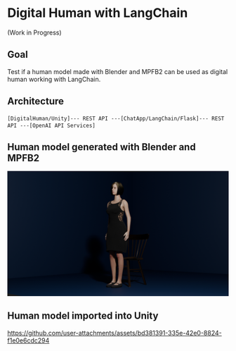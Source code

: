 # Digital Human with LangChain

(Work in Progress)

## Goal

Test if a human model made with Blender and MPFB2 can be used as digital human working with LangChain.

## Architecture

```
[DigitalHuman/Unity]--- REST API ---[ChatApp/LangChain/Flask]--- REST API ---[OpenAI API Services]
```

## Human model generated with Blender and MPFB2

<img src="doc/Lady_blender.png" width=600>

## Human model imported into Unity

https://github.com/user-attachments/assets/bd381391-335e-42e0-8824-f1e0e6cdc294



